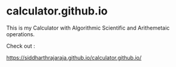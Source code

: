 # calculator.github.io
This is my Calculator with Algorithmic Scientific and Arithemetaic operations.

Check out :

https://siddharthrajaraja.github.io/calculator.github.io/
